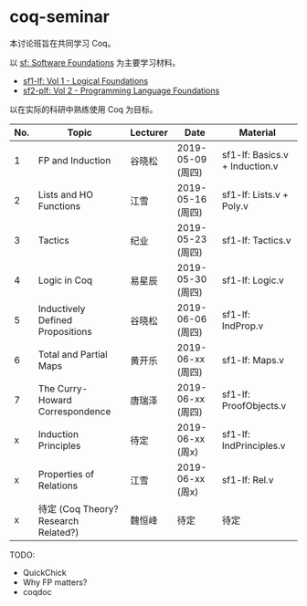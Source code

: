 ﻿# coq-seminar

本讨论班旨在共同学习 Coq。

以 [sf: Software Foundations](https://softwarefoundations.cis.upenn.edu/) 为主要学习材料。
- [sf1-lf: Vol 1 - Logical Foundations](https://softwarefoundations.cis.upenn.edu/lf-current/index.html)
- [sf2-plf: Vol 2 - Programming Language Foundations](https://softwarefoundations.cis.upenn.edu/plf-current/index.html)

以在实际的科研中熟练使用 Coq 为目标。

| No. |    Topic | Lecturer | Date | Material |	
| ----| ------| -------- | -----| ---------|
| 1   | FP and Induction | 谷晓松 | 2019-05-09 (周四) | sf1-lf: Basics.v + Induction.v |
| 2   | Lists and HO Functions  | 江雪 | 2019-05-16 (周四) | sf1-lf: Lists.v + Poly.v |
| 3   | Tactics | 纪业 | 2019-05-23 (周四) | sf1-lf: Tactics.v |
| 4   | Logic in Coq | 易星辰 | 2019-05-30 (周四) | sf1-lf: Logic.v |
| 5   | Inductively Defined Propositions | 谷晓松 | 2019-06-06 (周四) | sf1-lf: IndProp.v |
| 6   | Total and Partial Maps | 黄开乐 | 2019-06-xx (周四) | sf1-lf: Maps.v |
| 7   | The Curry-Howard Correspondence | 唐瑞泽 | 2019-06-xx (周四) | sf1-lf: ProofObjects.v |
| x   | Induction Principles | 待定 | 2019-06-xx (周x) | sf1-lf: IndPrinciples.v |
| x   | Properties of Relations | 江雪 | 2019-06-xx (周x) | sf1-lf: Rel.v |
| x   | 待定 (Coq Theory? Research Related?) | 魏恒峰 | 待定 | 待定 |

TODO:
- QuickChick
- Why FP matters?
- coqdoc